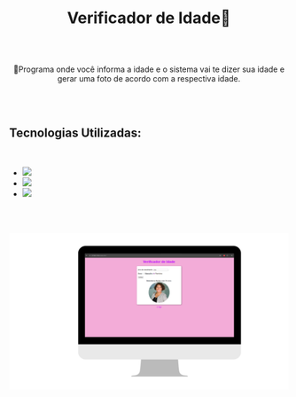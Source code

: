 <h1 align="center">Verificador de Idade📆</h1>
<br><br>

<p align="center">📌Programa onde você informa a idade e o sistema vai te dizer sua idade e gerar uma foto de acordo com a respectiva idade.</p>

<br><br>

<h2>Tecnologias Utilizadas:</h2>
<br>

  - <img src="https://img.shields.io/badge/HTML5-E34F26?style=for-the-badge&logo=html5&logoColor=white" />
  - <img src="https://img.shields.io/badge/CSS3-1572B6?style=for-the-badge&logo=css3&logoColor=white" />
  - <img src="https://img.shields.io/badge/JavaScript-F7DF1E?style=for-the-badge&logo=javascript&logoColor=black" />
  <br><br>
  
<img src="https://github.com/Tatiane-Oliveiraa/Verificador-De-Idade/blob/main/desktop.png?raw=true">

